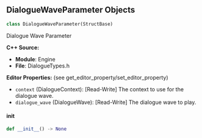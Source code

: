 ## DialogueWaveParameter Objects

```python
class DialogueWaveParameter(StructBase)
```

Dialogue Wave Parameter

**C++ Source:**

- **Module**: Engine
- **File**: DialogueTypes.h

**Editor Properties:** (see get_editor_property/set_editor_property)

- ``context`` (DialogueContext):  [Read-Write] The context to use for the dialogue wave.
- ``dialogue_wave`` (DialogueWave):  [Read-Write] The dialogue wave to play.

<a id="unreal.DialogueWaveParameter.__init__"></a>

#### __init__

```python
def __init__() -> None
```

<a id="unreal.DistanceDatum"></a>